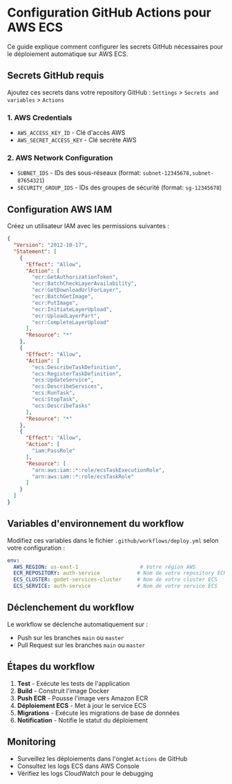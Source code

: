 # Configuration GitHub Actions pour AWS ECS

Ce guide explique comment configurer les secrets GitHub nécessaires pour le déploiement automatique sur AWS ECS.

## Secrets GitHub requis

Ajoutez ces secrets dans votre repository GitHub : `Settings` > `Secrets and variables` > `Actions`

### 1. AWS Credentials
- `AWS_ACCESS_KEY_ID` - Clé d'accès AWS
- `AWS_SECRET_ACCESS_KEY` - Clé secrète AWS

### 2. AWS Network Configuration
- `SUBNET_IDS` - IDs des sous-réseaux (format: `subnet-12345678,subnet-87654321`)
- `SECURITY_GROUP_IDS` - IDs des groupes de sécurité (format: `sg-12345678`)

## Configuration AWS IAM

Créez un utilisateur IAM avec les permissions suivantes :

```json
{
  "Version": "2012-10-17",
  "Statement": [
    {
      "Effect": "Allow",
      "Action": [
        "ecr:GetAuthorizationToken",
        "ecr:BatchCheckLayerAvailability",
        "ecr:GetDownloadUrlForLayer",
        "ecr:BatchGetImage",
        "ecr:PutImage",
        "ecr:InitiateLayerUpload",
        "ecr:UploadLayerPart",
        "ecr:CompleteLayerUpload"
      ],
      "Resource": "*"
    },
    {
      "Effect": "Allow",
      "Action": [
        "ecs:DescribeTaskDefinition",
        "ecs:RegisterTaskDefinition",
        "ecs:UpdateService",
        "ecs:DescribeServices",
        "ecs:RunTask",
        "ecs:StopTask",
        "ecs:DescribeTasks"
      ],
      "Resource": "*"
    },
    {
      "Effect": "Allow",
      "Action": [
        "iam:PassRole"
      ],
      "Resource": [
        "arn:aws:iam::*:role/ecsTaskExecutionRole",
        "arn:aws:iam::*:role/ecsTaskRole"
      ]
    }
  ]
}
```

## Variables d'environnement du workflow

Modifiez ces variables dans le fichier `.github/workflows/deploy.yml` selon votre configuration :

```yaml
env:
  AWS_REGION: us-east-1                    # Votre région AWS
  ECR_REPOSITORY: auth-service            # Nom de votre repository ECR
  ECS_CLUSTER: godet-services-cluster     # Nom de votre cluster ECS
  ECS_SERVICE: auth-service               # Nom de votre service ECS
```

## Déclenchement du workflow

Le workflow se déclenche automatiquement sur :
- Push sur les branches `main` ou `master`
- Pull Request sur les branches `main` ou `master`

## Étapes du workflow

1. **Test** - Exécute les tests de l'application
2. **Build** - Construit l'image Docker
3. **Push ECR** - Pousse l'image vers Amazon ECR
4. **Déploiement ECS** - Met à jour le service ECS
5. **Migrations** - Exécute les migrations de base de données
6. **Notification** - Notifie le statut du déploiement

## Monitoring

- Surveillez les déploiements dans l'onglet `Actions` de GitHub
- Consultez les logs ECS dans AWS Console
- Vérifiez les logs CloudWatch pour le debugging 